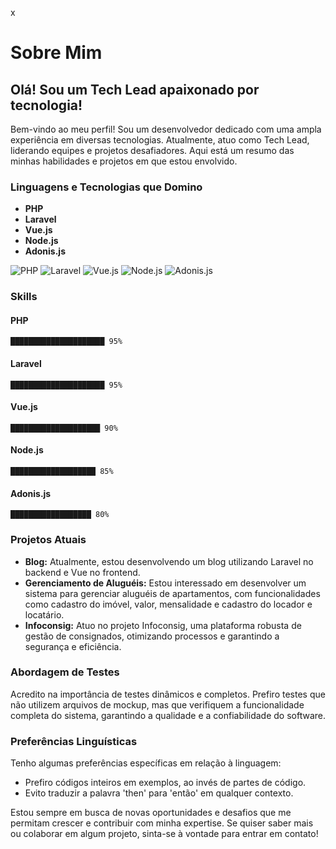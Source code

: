 x
# Sobre Mim

## Olá! Sou um Tech Lead apaixonado por tecnologia!

Bem-vindo ao meu perfil! Sou um desenvolvedor dedicado com uma ampla experiência em diversas tecnologias. Atualmente, atuo como Tech Lead, liderando equipes e projetos desafiadores. Aqui está um resumo das minhas habilidades e projetos em que estou envolvido.

### Linguagens e Tecnologias que Domino

- **PHP**
- **Laravel**
- **Vue.js**
- **Node.js**
- **Adonis.js**

![PHP](https://img.shields.io/badge/PHP-777BB4?style=for-the-badge&logo=php&logoColor=white)
![Laravel](https://img.shields.io/badge/Laravel-FF2D20?style=for-the-badge&logo=laravel&logoColor=white)
![Vue.js](https://img.shields.io/badge/Vue.js-4FC08D?style=for-the-badge&logo=vue.js&logoColor=white)
![Node.js](https://img.shields.io/badge/Node.js-339933?style=for-the-badge&logo=node.js&logoColor=white)
![Adonis.js](https://img.shields.io/badge/Adonis.js-220052?style=for-the-badge&logo=adonisjs&logoColor=white)

### Skills

#### PHP
``` 
█████████████████████ 95%
```

#### Laravel
``` 
█████████████████████ 95%
```

#### Vue.js
``` 
████████████████████ 90%
```

#### Node.js
``` 
███████████████████ 85%
```

#### Adonis.js
``` 
██████████████████ 80%
```

### Projetos Atuais

- **Blog:** Atualmente, estou desenvolvendo um blog utilizando Laravel no backend e Vue no frontend.
- **Gerenciamento de Aluguéis:** Estou interessado em desenvolver um sistema para gerenciar aluguéis de apartamentos, com funcionalidades como cadastro do imóvel, valor, mensalidade e cadastro do locador e locatário.
- **Infoconsig:** Atuo no projeto Infoconsig, uma plataforma robusta de gestão de consignados, otimizando processos e garantindo a segurança e eficiência.

### Abordagem de Testes

Acredito na importância de testes dinâmicos e completos. Prefiro testes que não utilizem arquivos de mockup, mas que verifiquem a funcionalidade completa do sistema, garantindo a qualidade e a confiabilidade do software.

### Preferências Linguísticas

Tenho algumas preferências específicas em relação à linguagem:

- Prefiro códigos inteiros em exemplos, ao invés de partes de código.
- Evito traduzir a palavra 'then' para 'então' em qualquer contexto.

Estou sempre em busca de novas oportunidades e desafios que me permitam crescer e contribuir com minha expertise. Se quiser saber mais ou colaborar em algum projeto, sinta-se à vontade para entrar em contato!
